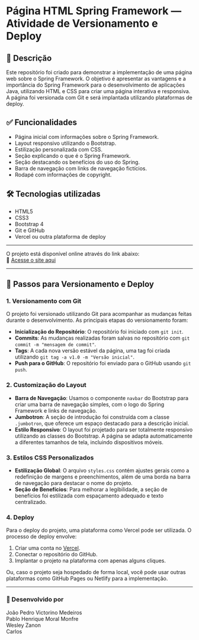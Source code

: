 # Página HTML Spring Framework — Atividade de Versionamento e Deploy

## 📄 Descrição
Este repositório foi criado para demonstrar a implementação de uma página web sobre o Spring Framework. O objetivo é apresentar as vantagens e a importância do Spring Framework para o desenvolvimento de aplicações Java, utilizando HTML e CSS para criar uma página interativa e responsiva. A página foi versionada com Git e será implantada utilizando plataformas de deploy.

## ✅ Funcionalidades
- Página inicial com informações sobre o Spring Framework.
- Layout responsivo utilizando o Bootstrap.
- Estilização personalizada com CSS.
- Seção explicando o que é o Spring Framework.
- Seção destacando os benefícios do uso do Spring.
- Barra de navegação com links de navegação fictícios.
- Rodapé com informações de copyright.

## 🛠️ Tecnologias utilizadas
- HTML5
- CSS3
- Bootstrap 4
- Git e GitHub
- Vercel ou outra plataforma de deploy

---

O projeto está disponível online através do link abaixo:  
🔗 [Acesse o site aqui](https://atividade-05-desenvolvimento-web.vercel.app/)  

---

## 🚀 Passos para Versionamento e Deploy

### 1. **Versionamento com Git**
O projeto foi versionado utilizando Git para acompanhar as mudanças feitas durante o desenvolvimento. As principais etapas do versionamento foram:
- **Inicialização do Repositório**: O repositório foi iniciado com `git init`.
- **Commits**: As mudanças realizadas foram salvas no repositório com `git commit -m "mensagem de commit"`.
- **Tags**: A cada nova versão estável da página, uma tag foi criada utilizando `git tag -a v1.0 -m "Versão inicial"`.
- **Push para o GitHub**: O repositório foi enviado para o GitHub usando `git push`.

### 2. **Customização do Layout**
- **Barra de Navegação**: Usamos o componente `navbar` do Bootstrap para criar uma barra de navegação simples, com o logo do Spring Framework e links de navegação.
- **Jumbotron**: A seção de introdução foi construída com a classe `.jumbotron`, que oferece um espaço destacado para a descrição inicial.
- **Estilo Responsivo**: O layout foi projetado para ser totalmente responsivo utilizando as classes do Bootstrap. A página se adapta automaticamente a diferentes tamanhos de tela, incluindo dispositivos móveis.

### 3. **Estilos CSS Personalizados**
- **Estilização Global**: O arquivo `styles.css` contém ajustes gerais como a redefinição de margens e preenchimentos, além de uma borda na barra de navegação para destacar o nome do projeto.
- **Seção de Benefícios**: Para melhorar a legibilidade, a seção de benefícios foi estilizada com espaçamento adequado e texto centralizado.

### 4. **Deploy**
Para o deploy do projeto, uma plataforma como Vercel pode ser utilizada. O processo de deploy envolve:
1. Criar uma conta no [Vercel](https://vercel.com).
2. Conectar o repositório do GitHub.
3. Implantar o projeto na plataforma com apenas alguns cliques.
   
Ou, caso o projeto seja hospedado de forma local, você pode usar outras plataformas como GitHub Pages ou Netlify para a implementação.

---

### 👤 Desenvolvido por
João Pedro Victorino Medeiros    
Pablo Henrique Moral Monfre      
Wesley Zanon                                   
Carlos		
